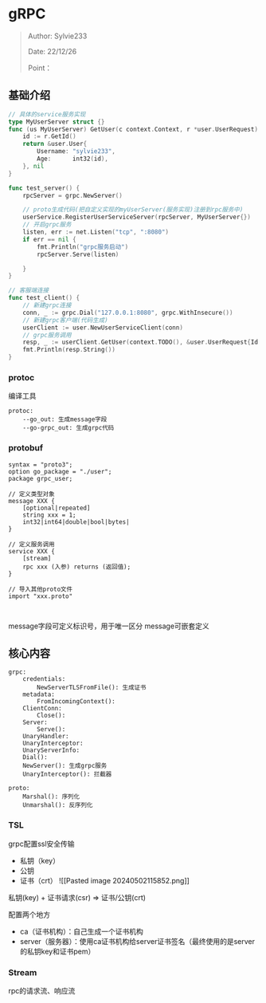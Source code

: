 # gRPC

> Author: Sylvie233
>
> Date: 22/12/26
>
> Point：

## 基础介绍


```go
// 具体的service服务实现
type MyUserServer struct {}
func (us MyUserServer) GetUser(c context.Context, r *user.UserRequest) (*user.User, error) {
    id := r.GetId()
    return &user.User{
        Username: "sylvie233",
        Age:      int32(id),
    }, nil
}

func test_server() {
	rpcServer = grpc.NewServer()

	// proto生成代码(把自定义实现的myUserServer(服务实现)注册到rpc服务中)
	userService.RegisterUserServiceServer(rpcServer, MyUserServer{})
	// 开启grpc服务
	listen, err := net.Listen("tcp", ":8080")
    if err == nil {
        fmt.Println("grpc服务启动")
        rpcServer.Serve(listen)

    }
}

// 客服端连接
func test_client() {
	// 新建grpc连接
	conn, _ := grpc.Dial("127.0.0.1:8080", grpc.WithInsecure())
	// 新建grpc客户端(代码生成)
    userClient := user.NewUserServiceClient(conn)
    // grpc服务调用
    resp, _ := userClient.GetUser(context.TODO(), &user.UserRequest{Id: 233})
    fmt.Println(resp.String())
}
```












### protoc
编译工具
```
protoc:
	--go_out: 生成message字段
	--go-grpc_out: 生成grpc代码
```



### protobuf

```
syntax = "proto3";
option go_package = "./user";
package grpc_user;
  
// 定义类型对象
message XXX {
	[optional|repeated]
    string xxx = 1;
	int32|int64|double|bool|bytes|
}

// 定义服务调用
service XXX {
	[stream]
	rpc xxx (入参) returns (返回值);
}

// 导入其他proto文件
import "xxx.proto"



```

message字段可定义标识号，用于唯一区分
message可嵌套定义










## 核心内容

```
grpc:
	credentials:
		NewServerTLSFromFile(): 生成证书
	metadata:
		FromIncomingContext():
	ClientConn:
		Close():
	Server:
		Serve():
	UnaryHandler:
	UnaryInterceptor:
	UnaryServerInfo:
	Dial():
	NewServer(): 生成grpc服务
	UnaryInterceptor(): 拦截器

proto:
	Marshal(): 序列化
	Unmarshal(): 反序列化
```



### TSL
grpc配置ssl安全传输
- 私钥（key）
- 公钥
- 证书（crt）
![[Pasted image 20240502115852.png]]

私钥(key) + 证书请求(csr) => 证书/公钥(crt)


配置两个地方
- ca（证书机构）：自己生成一个证书机构
- server（服务器）：使用ca证书机构给server证书签名（最终使用的是server的私钥key和证书pem）




### Stream

rpc的请求流、响应流